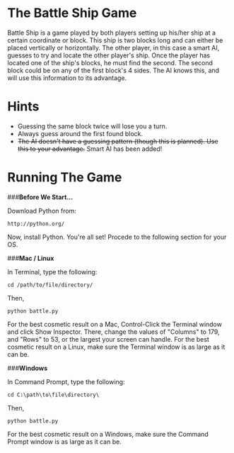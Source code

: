 The Battle Ship Game
====================
   

Battle Ship is a game played by both players setting up his/her ship at a certain coordinate or block. This ship is two blocks long and can either be placed vertically or horizontally. The other player, in this case a smart AI, guesses to try and locate the other player's ship. Once the player has located one of the ship's blocks, he must find the second. The second block could be on any of the first block's 4 sides. The AI knows this, and will use this information to its advantage.

Hints
=====
- Guessing the same block twice will lose you a turn.
- Always guess around the first found block.
- ~~The AI doesn't have a guessing pattern (though this is planned). Use this to your advantage.~~ Smart AI has been added!
 
Running The Game
================

###**Before We Start...**

Download Python from:
```
http://python.org/
```
Now, install Python. You're all set! Procede to the following section for your OS.

###**Mac / Linux**

In Terminal, type the following:
```
cd /path/to/file/directory/
```
Then,
```
python battle.py
```
For the best cosmetic result on a Mac, Control-Click the Terminal window and click Show Inspector. There, change the values of "Columns" to 179, and "Rows" to 53, or the largest your screen can handle.
For the best cosmetic result on a Linux, make sure the Terminal window is as large as it can be.

###**Windows**

In Command Prompt, type the following:
```
cd C:\path\to\file\directory\
```
Then,
```
python battle.py
```
For the best cosmetic result on a Windows, make sure the Command Prompt window is as large as it can be.
